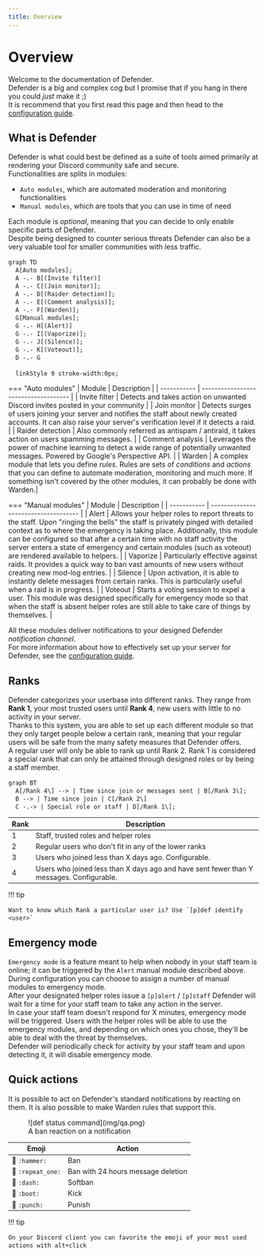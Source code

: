 ```yaml
---
title: Overview
---
```


# Overview

Welcome to the documentation of Defender.  
Defender is a big and complex cog but I promise that if you hang in there you could *just* make it ;)  
It is recommend that you first read this page and then head to the [configuration guide](/configuration).

## What is Defender

Defender is what could best be defined as a suite of tools aimed primarily at rendering your Discord community safe and secure.  
Functionalities are splits in modules:  

- `Auto modules`, which are automated moderation and monitoring functionalities
- `Manual modules`, which are tools that you can use in time of need

Each module is *optional*, meaning that you can decide to only enable specific parts of Defender.  
Despite being designed to counter serious threats Defender can also be a very valuable tool for smaller communities with less traffic.

``` mermaid
graph TD
  A[Auto modules];
  A -.- B[(Invite filter)]
  A -.- C[(Join monitor)];
  A -.- D[(Raider detection)];
  A -.- E[(Comment analysis)];
  A -.- F[(Warden)];
  G[Manual modules];
  G -.- H[(Alert)]
  G -.- I[(Vaporize)];
  G -.- J[(Silence)];
  G -.- K[(Voteout)];
  D -.- G

  linkStyle 9 stroke-width:0px;
```

=== "Auto modules"
    | Module      | Description                          |
    | ----------- | ------------------------------------ |
    | Invite filter       | Detects and takes action on unwanted Discord invites posted in your community |
    | Join monitor       | Detects surges of users joining your server and notifies the staff about newly created accounts. It can also raise your server's verification level if it detects a raid. |
    | Raider detection    | Also commonly referred as antispam / antiraid, it takes action on users spamming messages. |
    | Comment analysis    | Leverages the power of machine learning to detect a wide range of potentially unwanted messages. Powered by Google's Perspective API. |
    | Warden    | A complex module that lets you define *rules*. Rules are sets of *conditions* and *actions* that you can define to automate moderation, monitoring and much more. If something isn't covered by the other modules, it can probably be done with Warden.|

=== "Manual modules"
    | Module      | Description                          |
    | ----------- | ------------------------------------ |
    | Alert       | Allows your helper roles to report threats to the staff. Upon "ringing the bells" the staff is privately pinged with detailed context as to where the emergency is taking place. Additionally, this module can be configured so that after a certain time with no staff activity the server enters a state of emergency and certain modules (such as voteout) are rendered available to helpers. |
    | Vaporize       | Particularly effective against raids. It provides a quick way to ban vast amounts of new users without creating new mod-log entries. |
    | Silence    | Upon activation, it is able to instantly delete messages from certain ranks. This is particularly useful when a raid is in progress. |
    | Voteout    | Starts a voting session to expel a user. This module was designed specifically for emergency mode so that when the staff is absent helper roles are still able to take care of things by themselves. |

All these modules deliver notifications to your designed Defender *notification channel*.  
For more information about how to effectively set up your server for Defender, see the [configuration guide](/configuration).

## Ranks

Defender categorizes your userbase into different ranks. They range from **Rank 1**, your most trusted users until **Rank 4**, new users with little to no activity in your server.  
Thanks to this system, you are able to set up each different module so that they only target people below a certain rank, meaning that your regular users will be safe from the many safety measures that Defender offers.  
A regular user will only be able to rank up until Rank 2. Rank 1 is considered a special rank that can only be attained through designed roles or by being a staff member.

``` mermaid
graph BT
  A[/Rank 4\] --> | Time since join or messages sent | B[/Rank 3\];
  B --> | Time since join | C[/Rank 2\]
  C -.-> | Special role or staff | D[/Rank 1\];
```

  | Rank      | Description                          |
  | ----------- | ------------------------------------ |
  | 1    | Staff, trusted roles and helper roles |
  | 2    | Regular users who don't fit in any of the lower ranks |
  | 3    | Users who joined less than X days ago. Configurable. |
  | 4    | Users who joined less than X days ago and have sent fewer than Y messages. Configurable. |

!!! tip

    Want to know which Rank a particular user is? Use `[p]def identify <user>`

## Emergency mode

`Emergency mode` is a feature meant to help when nobody in your staff team is online; it can be triggered by the `Alert` manual module described above.  
During configuration you can choose to assign a number of manual modules to emergency mode.  
After your designated helper roles issue a `[p]alert` / `[p]staff` Defender will wait for a time for your staff team to take any action in the server.  
In case your staff team doesn't respond for X minutes, emergency mode will be triggered. Users with the helper roles will be able to use the emergency modules, and depending on which ones you chose, they'll be able to deal with the threat by themselves.  
Defender will periodically check for activity by your staff team and upon detecting it, it will  disable emergency mode.

## Quick actions
It is possible to act on Defender's standard notifications by reacting on them. It is also possible to make Warden rules that support this.  

<figure markdown>
  ![def status command](img/qa.png)
  <figcaption>A ban reaction on a notification</figcaption>
</figure>

  | Emoji      | Action                          |
  | ----------- | ------------------------------------ |
  | 🔨 `:hammer:` | Ban |
  | 🔂 `:repeat_one:` | Ban with 24 hours message deletion |
  | 💨 `:dash:` | Softban |
  | 👢 `:boot:` | Kick |
  | 👊 `:punch:` | Punish |

!!! tip

    On your Discord client you can favorite the emoji of your most used actions with alt+click

